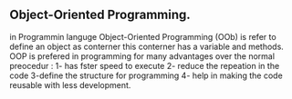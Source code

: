 
## Object-Oriented Programming.

in Programmin languge  Object-Oriented Programming (OOb) is refer to define an object as conterner this conterner has a variable and methods. OOP is prefered in programming for 
many advantages over the normal preocedur :
1- has fster speed to execute
2- reduce the repeation in the code
3-define the structure for programming 
4- help in making the code reusable with less development.
